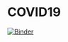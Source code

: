 # COVID19

[![Binder](https://mybinder.org/badge_logo.svg)](https://mybinder.org/v2/gh/jlcatonjr/COVID19.git/HEAD?filepath=https%3A%2F%2Fgithub.com%2Fjlcatonjr%2FCOVID19%2Fblob%2Fmain%2FData%2FCOVID-19%2520Data%2520App.ipynb)